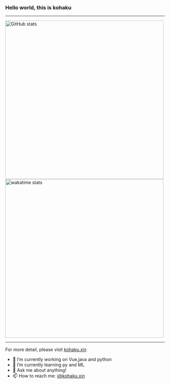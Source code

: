 <!-- ### Hi there 👋 -->


<!-- **akikohaku/akikohaku** is a ✨ _special_ ✨ repository because its `README.md` (this file) appears on your GitHub profile. -->
### Hello world, this is kohaku
---

<img alt="GitHub stats" src="https://github-readme-stats.vercel.app/api?username=akikohaku&bg_color=30,e96443,904e95&title_color=fff&text_color=fff&count_private=true&hide_border=true" width="500">

<img alt="wakatime stats" src="https://github-readme-stats.vercel.app/api/top-langs/?username=akikohaku&hide=smali,smarty&&langs_count=20&layout=compact" width="500">

---
For more detail, please visit <a href="https://kohaku.xin">kohaku.xin</a>

- 🔭 I’m currently working on Vue,java and python
- 🌱 I’m currently learning py and ML
- 💬 Ask me about anything!
- 📫 How to reach me: i@kohaku.xin
<!-- - 👯 I’m looking to collaborate on ... -->
<!-- - 🤔 I’m looking for help with ... -->
<!-- - 😄 Pronouns: ... -->
<!-- - ⚡ Fun fact: ... -->

